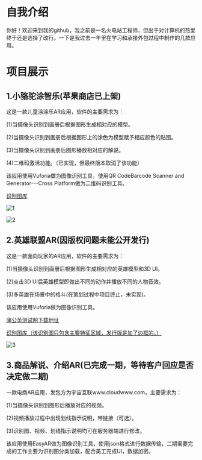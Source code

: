 # 自我介绍

你好！欢迎来到我的github，我之前是一名火电站工程师，但出于对计算机的热爱终于还是选择了改行。一下是我过去一年里在学习和承接外包过程中制作的几款应用。

# 项目展示

## 1.小骆驼涂智乐(苹果商店已上架)

这是一款儿童涂涂乐AR应用，软件的主要需求为：

(1)当摄像头识别到画册后根据图形生成相对应的模型。

(2)当摄像头识别到画册后根据图形上的涂色为模型赋予相应颜色的贴图。

(3)当摄像头识别到画册后图形播放相对应的解说。

(4)二维码激活功能。（已实现，但最终版本取消了该功能）

该应用使用Vuforia做为图像识别工具，使用QR CodeBarcode Scanner and Generator---Cross Platform做为二维码识别工具。

[识别图库](https://github.com/Jerrywyj/Learn-way/tree/master/Unity3D/2/CamelImageTarget)

![1](https://github.com/Jerrywyj/Learn-way/blob/master/Unity3D/2/Camel_1.jpg)

![2](https://github.com/Jerrywyj/Learn-way/blob/master/Unity3D/2/Camel_2.jpg)

## 2.英雄联盟AR(因版权问题未能公开发行)

这是一款面向玩家的AR应用，软件的主要需求为：

(1)当摄像头识别到画册后根据图形生成相对应的英雄模型和3D UI。

(2)点击3D UI后英雄模型即做出不同的动作并播放不同的人物音效。

(3)多英雄在场景中的格斗(在策划过程中项目终止，未实现)。

该应用使用Vuforia做为图像识别工具。

[蒲公英测试网下载地址](https://www.pgyer.com/UJW1)

[识别图库（该识别图只包含主要特征区域，发行版是加了边框的。）](https://github.com/Jerrywyj/Learn-way/tree/master/Unity3D/2/LOLARImageTarget)

![3](https://github.com/Jerrywyj/Learn-way/blob/master/Unity3D/2/LOL_1.jpg)

## 3.商品解说、介绍AR(已完成一期，等待客户回应是否决定做二期)

一款电商AR应用，发包方为宇宙互联www.cloudwww.com，主要需求为：

(1)当摄像头识别到图形后播放对应的视频。

(2)视频播放过程中出现划线指示说明，带链接（可选）。

(3)识别图、视频、划线指示说明均可在服务器端进行修改。

该应用使用EasyAR做为图像识别工具，使用json格式进行数据传输，二期需要完成的工作主要为识别图分类加载，配合美工完成UI，数据加密。
